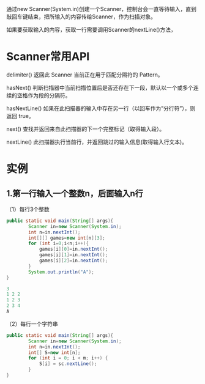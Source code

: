 通过new Scanner(System.in)创建一个Scanner，控制台会一直等待输入，直到敲回车键结束，把所输入的内容传给Scanner，作为扫描对象。

如果要获取输入的内容，获取一行需要调用Scanner的nextLine()方法，

# Scanner常用API

delimiter() 返回此 Scanner 当前正在用于匹配分隔符的 Pattern。

hasNext() 判断扫描器中当前扫描位置后是否还存在下一段，默认以一个或多个连续的空格作为段的分隔符。

hasNextLine() 如果在此扫描器的输入中存在另一行（以回车作为”分行符”），则返回 true。

next() 查找并返回来自此扫描器的下一个完整标记（取得输入段）。

nextLine() 此扫描器执行当前行，并返回跳过的输入信息(取得输入行文本)。

# 实例

## 1.第一行输入一个整数n，后面输入n行

（1）每行3个整数

```java
public static void main(String[] args){
        Scanner in=new Scanner(System.in);
        int n=in.nextInt();
        int[][] games=new int[n][3];
        for (int i=0;i<n;i++){
            games[i][0]=in.nextInt();
            games[i][1]=in.nextInt();
            games[i][2]=in.nextInt();
        }
        System.out.println("A");
}

3
1 2 2
1 2 3
2 3 4
A
```

（2）每行一个字符串

```java
public static void main(String[] args){
        Scanner in=new Scanner(System.in);
        int n=in.nextInt();
        int[] S=new int[n];
        for (int i = 0; i < m; i++) {
            S[i] = sc.nextLine();
        }
}
```

